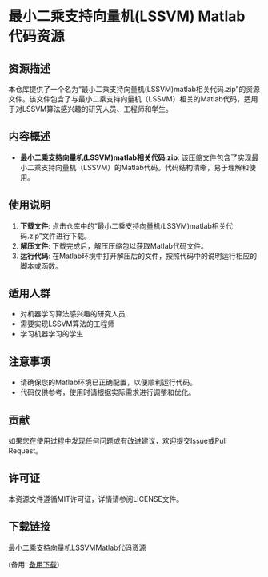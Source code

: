 # 最小二乘支持向量机(LSSVM) Matlab 代码资源

## 资源描述

本仓库提供了一个名为“最小二乘支持向量机(LSSVM)matlab相关代码.zip”的资源文件。该文件包含了与最小二乘支持向量机（LSSVM）相关的Matlab代码，适用于对LSSVM算法感兴趣的研究人员、工程师和学生。

## 内容概述

- **最小二乘支持向量机(LSSVM)matlab相关代码.zip**: 该压缩文件包含了实现最小二乘支持向量机（LSSVM）的Matlab代码。代码结构清晰，易于理解和使用。

## 使用说明

1. **下载文件**: 点击仓库中的“最小二乘支持向量机(LSSVM)matlab相关代码.zip”文件进行下载。
2. **解压文件**: 下载完成后，解压压缩包以获取Matlab代码文件。
3. **运行代码**: 在Matlab环境中打开解压后的文件，按照代码中的说明运行相应的脚本或函数。

## 适用人群

- 对机器学习算法感兴趣的研究人员
- 需要实现LSSVM算法的工程师
- 学习机器学习的学生

## 注意事项

- 请确保您的Matlab环境已正确配置，以便顺利运行代码。
- 代码仅供参考，使用时请根据实际需求进行调整和优化。

## 贡献

如果您在使用过程中发现任何问题或有改进建议，欢迎提交Issue或Pull Request。

## 许可证

本资源文件遵循MIT许可证，详情请参阅LICENSE文件。

## 下载链接
[最小二乘支持向量机LSSVMMatlab代码资源](https://pan.quark.cn/s/d86aa9a6f36b) 

(备用: [备用下载](https://pan.baidu.com/s/19dtdukncD08HWPtRcIESBA?pwd=eftr))
